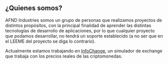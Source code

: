 ## ¿Quienes somos?
AFND Industries somos un grupo de personas que realizamos proyectos de distintos propósitos, con la principal finalidad de aprender las distintas tecnologías de desarrollo de aplicaciones, por lo que cualquier proyecto que
podamos desarrollar, no tendrá un soporte establecido (a no ser que en el LEEME del proyecto se diga lo contrario). 

Actualmente estamos trabajando en [InfoChange](https://github.com/AFND-Industries/InfoChange), un simulador de exchange que trabaja con los precios reales de las criptomonedas. 
